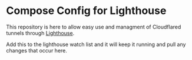 # Compose Config for Lighthouse

This repository is here to allow easy use and managment of Cloudflared tunnels through [Lighthouse](https://github.com/lsariol/Lighthouse).


Add this to the lighthouse watch list and it will keep it running and pull any changes that occur here.